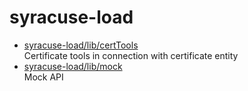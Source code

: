 # syracuse-load

* [syracuse-load/lib/certTools](lib/certTools.md)  
  Certificate tools in connection with certificate entity
* [syracuse-load/lib/mock](lib/mock.md)  
  Mock API  
